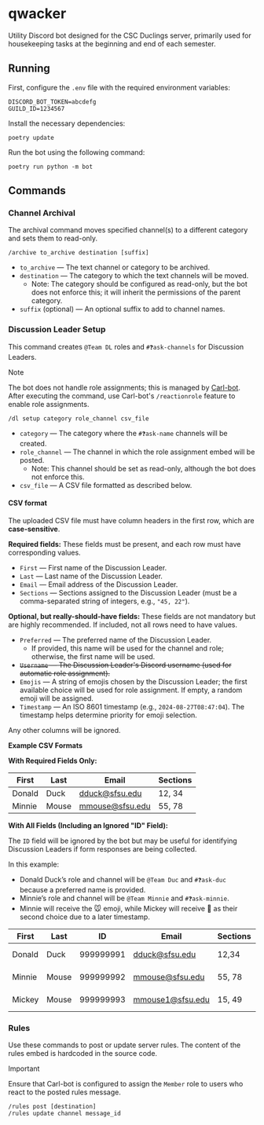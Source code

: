 # qwacker

Utility Discord bot designed for the CSC Duclings server, primarily used for housekeeping tasks at the beginning and end of each semester.

## Running

First, configure the `.env` file with the required environment variables:

```dotenv
DISCORD_BOT_TOKEN=abcdefg
GUILD_ID=1234567
```

Install the necessary dependencies:

```shell
poetry update
```

Run the bot using the following command:

```shell
poetry run python -m bot
```

## Commands

### Channel Archival

The archival command moves specified channel(s) to a different category and sets them to read-only.

```
/archive to_archive destination [suffix]
```

- `to_archive` — The text channel or category to be archived.
- `destination` — The category to which the text channels will be moved. 
  - Note: The category should be configured as read-only, but the bot does not enforce this; it will inherit the permissions of the parent category.
- `suffix` (optional) — An optional suffix to add to channel names.

### Discussion Leader Setup

This command creates `@Team DL` roles and `#❓ask-channels` for Discussion Leaders.

> [!NOTE]
> The bot does not handle role assignments; this is managed by [Carl-bot](https://carl.gg). After executing the command, use Carl-bot's `/reactionrole` feature to enable role assignments.

```
/dl setup category role_channel csv_file
```

- `category` — The category where the `#❓ask-name` channels will be created.
- `role_channel` — The channel in which the role assignment embed will be posted.
  - Note: This channel should be set as read-only, although the bot does not enforce this.
- `csv_file` — A CSV file formatted as described below.

#### CSV format

The uploaded CSV file must have column headers in the first row, which are **case-sensitive**.

**Required fields:** These fields must be present, and each row must have corresponding values.

- `First` — First name of the Discussion Leader.
- `Last` — Last name of the Discussion Leader.
- `Email` — Email address of the Discussion Leader.
- `Sections` — Sections assigned to the Discussion Leader (must be a comma-separated string of integers, e.g., `"45, 22"`).

**Optional, but really-should-have fields:** These fields are not mandatory but are highly recommended. If included, not all rows need to have values.

- `Preferred` — The preferred name of the Discussion Leader.
  - If provided, this name will be used for the channel and role; otherwise, the first name will be used.
- ~~`Username` — The Discussion Leader's Discord username (used for automatic role assignment).~~
- `Emojis` — A string of emojis chosen by the Discussion Leader; the first available choice will be used for role assignment. If empty, a random emoji will be assigned.
- `Timestamp` — An ISO 8601 timestamp (e.g., `2024-08-27T08:47:04`). The timestamp helps determine priority for emoji selection.

Any other columns will be ignored.

**Example CSV Formats**

**With Required Fields Only:**

| First  | Last  | Email           | Sections |
|--------|-------|-----------------|----------|
| Donald | Duck  | dduck@sfsu.edu  | 12, 34   |
| Minnie | Mouse | mmouse@sfsu.edu | 55, 78   |

**With All Fields (Including an Ignored "ID" Field):**

The `ID` field will be ignored by the bot but may be useful for identifying Discussion Leaders if form responses are being collected.

In this example:
- Donald Duck’s role and channel will be `@Team Duc` and `#❓ask-duc` because a preferred name is provided.
- Minnie’s role and channel will be `@Team Minnie` and `#❓ask-minnie`.
- Minnie will receive the 🐭 emoji, while Mickey will receive 🧀 as their second choice due to a later timestamp.

| First  | Last  | ID        | Email            | Sections | Preferred | Username  | Emojis   | Timestamp           |
|--------|-------|-----------|------------------|----------|-----------|-----------|----------|---------------------|
| Donald | Duck  | 999999991 | dduck@sfsu.edu   | 12,34    | Duc       | qwackling | 🐥🎉⚾️   | 2024-08-09T09:59:04 |
| Minnie | Mouse | 999999992 | mmouse@sfsu.edu  | 55, 78   |           | jerry     | 🐭🚃🍌📮 | 2024-08-10T14:37:05 |
| Mickey | Mouse | 999999993 | mmouse1@sfsu.edu | 15, 49   |           | jinx      | 🐭🧀     | 2024-08-12T14:37:05 |

### Rules

Use these commands to post or update server rules. The content of the rules embed is hardcoded in the source code.

> [!IMPORTANT]
> Ensure that Carl-bot is configured to assign the `Member` role to users who react to the posted rules message.

```
/rules post [destination]
/rules update channel message_id
```
